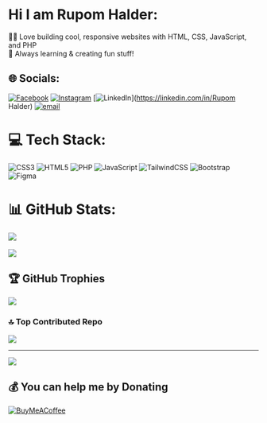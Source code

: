  # Hi I am Rupom Halder:
 👨‍💻 Love building cool, responsive websites with HTML, CSS, JavaScript, and PHP<br>🚀 Always learning & creating fun stuff!


## 🌐 Socials:
[![Facebook](https://img.shields.io/badge/Facebook-%231877F2.svg?logo=Facebook&logoColor=white)](https://facebook.com/https://www.facebook.com/profile.php?id=61568166886679) [![Instagram](https://img.shields.io/badge/Instagram-%23E4405F.svg?logo=Instagram&logoColor=white)](https://instagram.com/rupom_codestack) [![LinkedIn](https://img.shields.io/badge/LinkedIn-%230077B5.svg?logo=linkedin&logoColor=white)](https://linkedin.com/in/Rupom Halder) [![email](https://img.shields.io/badge/Email-D14836?logo=gmail&logoColor=white)](mailto:rupomhalder657@Gmail.com) 

# 💻 Tech Stack:
![CSS3](https://img.shields.io/badge/css3-%231572B6.svg?style=for-the-badge&logo=css3&logoColor=white) ![HTML5](https://img.shields.io/badge/html5-%23E34F26.svg?style=for-the-badge&logo=html5&logoColor=white) ![PHP](https://img.shields.io/badge/php-%23777BB4.svg?style=for-the-badge&logo=php&logoColor=white) ![JavaScript](https://img.shields.io/badge/javascript-%23323330.svg?style=for-the-badge&logo=javascript&logoColor=%23F7DF1E) ![TailwindCSS](https://img.shields.io/badge/tailwindcss-%2338B2AC.svg?style=for-the-badge&logo=tailwind-css&logoColor=white) ![Bootstrap](https://img.shields.io/badge/bootstrap-%238511FA.svg?style=for-the-badge&logo=bootstrap&logoColor=white) ![Figma](https://img.shields.io/badge/figma-%23F24E1E.svg?style=for-the-badge&logo=figma&logoColor=white)
# 📊 GitHub Stats:
![](https://github-readme-stats.vercel.app/api?username=rupomhalder&theme=dark&hide_border=false&include_all_commits=true&count_private=true)<br/>
 <br/>
![](https://github-readme-stats.vercel.app/api/top-langs/?username=rupomhalder&theme=dark&hide_border=false&include_all_commits=true&count_private=true&layout=compact)

## 🏆 GitHub Trophies
![](https://github-profile-trophy.vercel.app/?username=rupomhalder&theme=radical&no-frame=false&no-bg=false&margin-w=4)

### 🔝 Top Contributed Repo
![](https://github-contributor-stats.vercel.app/api?username=rupomhalder&limit=5&theme=dark&combine_all_yearly_contributions=true)

---
[![](https://visitcount.itsvg.in/api?id=rupomhalder&icon=0&color=0)](https://visitcount.itsvg.in)

  ## 💰 You can help me by Donating
  [![BuyMeACoffee](https://img.shields.io/badge/Buy%20Me%20a%20Coffee-ffdd00?style=for-the-badge&logo=buy-me-a-coffee&logoColor=black)](https://buymeacoffee.com/rupom) 

  
<!-- Proudly created with GPRM ( https://gprm.itsvg.in ) -->
